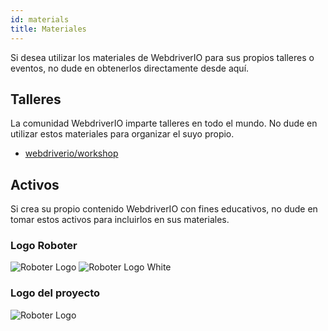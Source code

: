 ```yaml
---
id: materials
title: Materiales
---
```


Si desea utilizar los materiales de WebdriverIO para sus propios talleres o eventos, no dude en obtenerlos directamente desde aquí.

## Talleres

La comunidad WebdriverIO imparte talleres en todo el mundo. No dude en utilizar estos materiales para organizar el suyo propio.

- [webdriverio/workshop](https://github.com/webdriverio/workshop)

## Activos

Si crea su propio contenido WebdriverIO con fines educativos, no dude en tomar estos activos para incluirlos en sus materiales.

### Logo Roboter

![Roboter Logo](/img/materials/robot.svg "Roboter Logo") ![Roboter Logo White](/img/materials/robot-white.svg "Roboter Logo White")

### Logo del proyecto

![Roboter Logo](/img/materials/logo.svg "Project Logo")
